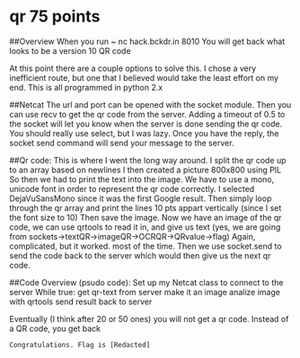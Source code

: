 # qr 75 points

##Overview
When you run
~ nc hack.bckdr.in 8010
You will get back what looks to be a version 10 QR code

At this point there are a couple options to solve this.
I chose a very inefficient route, but one that I believed would take the least effort on my end.
This is all programmed in python 2.x

##Netcat
The url and port can be opened with the socket module.
Then you can use recv to get the qr code from the server.
Adding a timeout of 0.5 to the socket will let you know when the server is done sending the qr code.
You should really use select, but I was lazy.
Once you have the reply, the socket send command will send your message to the server.

##Qr code:
This is where I went the long way around.
I split the qr code up to an array based on newlines
I then created a picture 800x800 using PIL
So then we had to print the text into the image.
We have to use a mono, unicode font in order to represent the qr code correctly.
I selected DejaVuSansMono since it was the first Google result.
Then simply loop through the qr array and print the lines 10 pts appart vertically
(since I set the font size to 10)
Then save the image.
Now we have an image of the qr code, we can use qrtools to read it in, and give us text
(yes, we are going from sockets->textQR->imageQR->OCRQR->QRvalue->flag)
Again, complicated, but it worked. most of the time.
Then we use socket.send to send the code back to the server which would then give us the next qr code.

##Code Overview (psudo code):
	Set up my Netcat class to connect to the server
	While true:
		get qr-text from server
		make it an image
		analize image with qrtools
		send result back to server

Eventually (I think after 20 or 50 ones) you will not get a qr code.
Instead of a QR code, you get back

	Congratulations. Flag is [Redacted]
